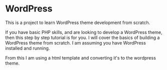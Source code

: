 # WordPress
This is a project to learn WordPress theme development from scratch.

If you have basic PHP skills, and are looking to develop a WordPress theme, then this step by step tutorial is for you. I will cover the basics of building a WordPress theme from scratch. I am assuming you have WordPress installed and running.

From this I am using a html template and converting it's to the wordpress theme.


